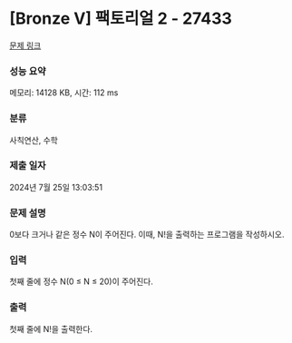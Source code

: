 # [Bronze V] 팩토리얼 2 - 27433 

[문제 링크](https://www.acmicpc.net/problem/27433) 

### 성능 요약

메모리: 14128 KB, 시간: 112 ms

### 분류

사칙연산, 수학

### 제출 일자

2024년 7월 25일 13:03:51

### 문제 설명

<p>0보다 크거나 같은 정수 N이 주어진다. 이때, N!을 출력하는 프로그램을 작성하시오.</p>

### 입력 

 <p>첫째 줄에 정수 N(0 ≤ N ≤ 20)이 주어진다.</p>

### 출력 

 <p>첫째 줄에 N!을 출력한다.</p>

